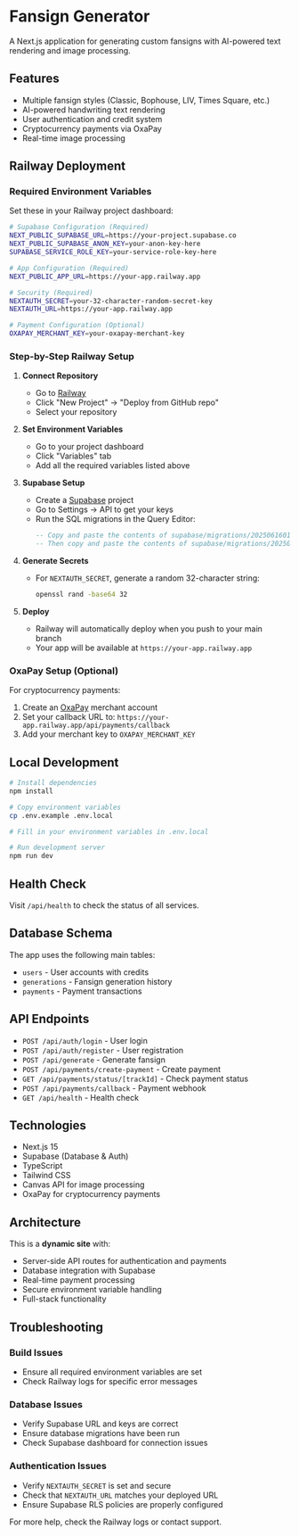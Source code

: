 # Fansign Generator

A Next.js application for generating custom fansigns with AI-powered text rendering and image processing.

## Features

- Multiple fansign styles (Classic, Bophouse, LIV, Times Square, etc.)
- AI-powered handwriting text rendering
- User authentication and credit system
- Cryptocurrency payments via OxaPay
- Real-time image processing

## Railway Deployment

### Required Environment Variables

Set these in your Railway project dashboard:

```bash
# Supabase Configuration (Required)
NEXT_PUBLIC_SUPABASE_URL=https://your-project.supabase.co
NEXT_PUBLIC_SUPABASE_ANON_KEY=your-anon-key-here
SUPABASE_SERVICE_ROLE_KEY=your-service-role-key-here

# App Configuration (Required)
NEXT_PUBLIC_APP_URL=https://your-app.railway.app

# Security (Required)
NEXTAUTH_SECRET=your-32-character-random-secret-key
NEXTAUTH_URL=https://your-app.railway.app

# Payment Configuration (Optional)
OXAPAY_MERCHANT_KEY=your-oxapay-merchant-key
```

### Step-by-Step Railway Setup

1. **Connect Repository**
   - Go to [Railway](https://railway.app)
   - Click "New Project" → "Deploy from GitHub repo"
   - Select your repository

2. **Set Environment Variables**
   - Go to your project dashboard
   - Click "Variables" tab
   - Add all the required variables listed above

3. **Supabase Setup**
   - Create a [Supabase](https://supabase.com) project
   - Go to Settings → API to get your keys
   - Run the SQL migrations in the Query Editor:
     ```sql
     -- Copy and paste the contents of supabase/migrations/20250616010557_dry_hall.sql
     -- Then copy and paste the contents of supabase/migrations/20250616013732_small_cell.sql
     ```

4. **Generate Secrets**
   - For `NEXTAUTH_SECRET`, generate a random 32-character string:
     ```bash
     openssl rand -base64 32
     ```

5. **Deploy**
   - Railway will automatically deploy when you push to your main branch
   - Your app will be available at `https://your-app.railway.app`

### OxaPay Setup (Optional)

For cryptocurrency payments:

1. Create an [OxaPay](https://oxapay.com) merchant account
2. Set your callback URL to: `https://your-app.railway.app/api/payments/callback`
3. Add your merchant key to `OXAPAY_MERCHANT_KEY`

## Local Development

```bash
# Install dependencies
npm install

# Copy environment variables
cp .env.example .env.local

# Fill in your environment variables in .env.local

# Run development server
npm run dev
```

## Health Check

Visit `/api/health` to check the status of all services.

## Database Schema

The app uses the following main tables:
- `users` - User accounts with credits
- `generations` - Fansign generation history  
- `payments` - Payment transactions

## API Endpoints

- `POST /api/auth/login` - User login
- `POST /api/auth/register` - User registration
- `POST /api/generate` - Generate fansign
- `POST /api/payments/create-payment` - Create payment
- `GET /api/payments/status/[trackId]` - Check payment status
- `POST /api/payments/callback` - Payment webhook
- `GET /api/health` - Health check

## Technologies

- Next.js 15
- Supabase (Database & Auth)
- TypeScript
- Tailwind CSS
- Canvas API for image processing
- OxaPay for cryptocurrency payments

## Architecture

This is a **dynamic site** with:
- Server-side API routes for authentication and payments
- Database integration with Supabase
- Real-time payment processing
- Secure environment variable handling
- Full-stack functionality

## Troubleshooting

### Build Issues
- Ensure all required environment variables are set
- Check Railway logs for specific error messages

### Database Issues
- Verify Supabase URL and keys are correct
- Ensure database migrations have been run
- Check Supabase dashboard for connection issues

### Authentication Issues
- Verify `NEXTAUTH_SECRET` is set and secure
- Check that `NEXTAUTH_URL` matches your deployed URL
- Ensure Supabase RLS policies are properly configured

For more help, check the Railway logs or contact support.